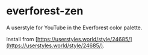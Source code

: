 # everforest-zen
A userstyle for YouTube in the Everforest color palette.

Install from [https://userstyles.world/style/24685/](https://userstyles.world/style/24685/).
